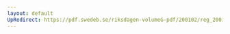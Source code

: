 ```yaml
---
layout: default
UpRedirect: https://pdf.swedeb.se/riksdagen-volumeG-pdf/200102/reg_200102/reg_200102_0010.pdf
---
```

